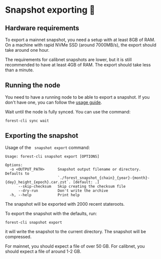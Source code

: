 # Snapshot exporting 📸

## Hardware requirements

To export a mainnet snapshot, you need a setup with at least 8GB of RAM. On a
machine with rapid NVMe SSD (around 7000MB/s), the export should take around one
hour.

The requirements for calibnet snapshots are lower, but it is still recommended
to have at least 4GB of RAM. The export should take less than a minute.

## Running the node

You need to have a running node to be able to export a snapshot. If you don't
have one, you can follow the [usage guide](./basic_usage.md).

Wait until the node is fully synced. You can use the command:

```shell
forest-cli sync wait
```

## Exporting the snapshot

Usage of the ` snapshot export` command:

```shell
Usage: forest-cli snapshot export [OPTIONS]

Options:
  -o <OUTPUT_PATH>      Snapshot output filename or directory. Defaults to
                        `./forest_snapshot_{chain}_{year}-{month}-{day}_height_{epoch}.car.zst`. [default: .]
      --skip-checksum   Skip creating the checksum file
      --dry-run         Don't write the archive
  -h, --help            Print help
```

The snapshot will be exported with 2000 recent stateroots.

To export the snapshot with the defaults, run:

```shell
forest-cli snapshot export
```

it will write the snapshot to the current directory. The snapshot will be
compressed.

For mainnet, you should expect a file of over 50 GB. For calibnet, you should
expect a file of around 1-2 GB.
